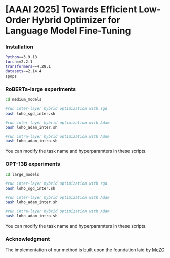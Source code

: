 # [AAAI 2025] Towards Efficient Low-Order Hybrid Optimizer for Language Model Fine-Tuning

### Installation
```bash
Python==3.9.18
torch==2.2.1 
transformers==4.28.1
datasets==2.14.4 
spops
```

### RoBERTa-large experiments
```bash
cd medium_models

#run inter-layer hybrid optimization with sgd
bash loho_sgd_inter.sh

#run inter-layer hybrid optimization with Adam
bash loho_adam_inter.sh

#run intra-layer hybrid optimization with Adam
bash loho_adam_intra.sh
```
You can modify the task name and hyperparamters in these scripts.

### OPT-13B experiments
```bash
cd large_models

#run inter-layer hybrid optimization with sgd
bash loho_sgd_inter.sh

#run inter-layer hybrid optimization with Adam
bash loho_adam_inter.sh

#run intra-layer hybrid optimization with Adam
bash loho_adam_intra.sh
```
You can modify the task name and hyperparamters in these scripts.

### Acknowledgment
The implementation of our method is built upon the foundation laid by [MeZO](https://github.com/princeton-nlp/MeZO)

